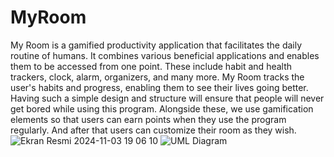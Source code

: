 # MyRoom
My Room is a gamified productivity application that facilitates the daily routine of humans. It combines various beneficial applications and enables them to be accessed from one point.
These include habit and health trackers, clock, alarm, organizers, and many more. My Room tracks the user's habits and progress, enabling them to see their lives going better. 
Having such a simple design and structure will ensure that people will never get bored while using this program.
Alongside these, we use gamification elements so that users can earn points when they use the program regularly. And after that users can customize their room as they wish.
![Ekran Resmi 2024-11-03 19 06 10](https://github.com/user-attachments/assets/1362eb1b-1f7a-46f0-bac0-93569271b70b)
![UML Diagram](https://github.com/user-attachments/assets/2ff6e549-eef6-4ea7-a2ba-2e2a24279344)

